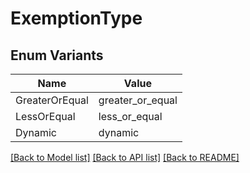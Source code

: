 # ExemptionType

## Enum Variants

| Name           | Value            |
| -------------- | ---------------- |
| GreaterOrEqual | greater_or_equal |
| LessOrEqual    | less_or_equal    |
| Dynamic        | dynamic          |

[[Back to Model list]](../README.md#documentation-for-models)
[[Back to API list]](../README.md#documentation-for-api-endpoints) [[Back to README]](../README.md)
